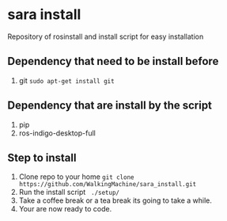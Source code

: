 # sara install
Repository of rosinstall and install script for easy installation

## Dependency that need to be install before
1. git ``` sudo apt-get install git ```

## Dependency that are install by the script
1. pip
2. ros-indigo-desktop-full

## Step to install
1. Clone repo to your home ``` git clone https://github.com/WalkingMachine/sara_install.git ```
2. Run the install script ``` ./setup/```
3. Take a coffee break or a tea break its going to take a while.
4. Your are now ready to code.
